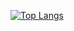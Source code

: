 [![Top Langs](https://github-readme-stats.vercel.app/api/top-langs/?username=moiravs&count_private=true)](https://github.com/anuraghazra/github-readme-stats)
